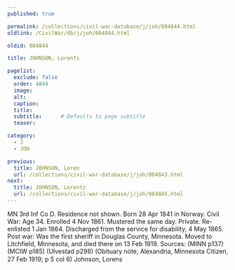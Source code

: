 ```yaml
---
published: true

permalink: /collections/civil-war-database/j/joh/004844.html
oldlink: /CivilWar/db/j/joh/004844.html

oldid: 004844

title: JOHNSON, Lorents

pagelist:
  exclude: false
  order: 4844
  image: 
  alt:
  caption:
  title:
  subtitle:      # Defaults to page subtitle
  teaser:

category: 
  - J 
  - JOH

previous:
  title: JOHNSON, Loren
  url: /collections/civil-war-database/j/joh/004843.html  
next:
  title: JOHNSON, Lorentz
  url: /collections/civil-war-database/j/joh/004845.html   
---
```

MN 3rd Inf Co D. Residence not shown. Born 28 Apr 1841 in Norway. Civil War: Age 34. Enrolled 4 Nov 1861. Mustered the same day. Private. Re-enlisted 1 Jan 1864. Discharged from the service for disability, 4 May 1865. Post war: Was the first sheriff in Douglas County, Minnesota. Moved to Litchfield, Minnesota, and died there on 13 Feb 1919. Sources: (MINN p137) (MCIW p185) (Ulvestad p298) (Obituary note, Alexandria, Minnesota Citizen, 27 Feb 1919; p 5 col 6) &#147;Johnson, Lorens&#148;